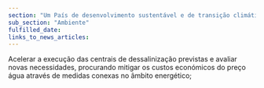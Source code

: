 ```yaml
---
section: "Um País de desenvolvimento sustentável e de transição climática"
sub_section: "Ambiente"
fulfilled_date:
links_to_news_articles:
---
```


Acelerar a execução das centrais de dessalinização previstas e avaliar novas necessidades, procurando mitigar os custos económicos do preço água através de medidas conexas no âmbito energético;